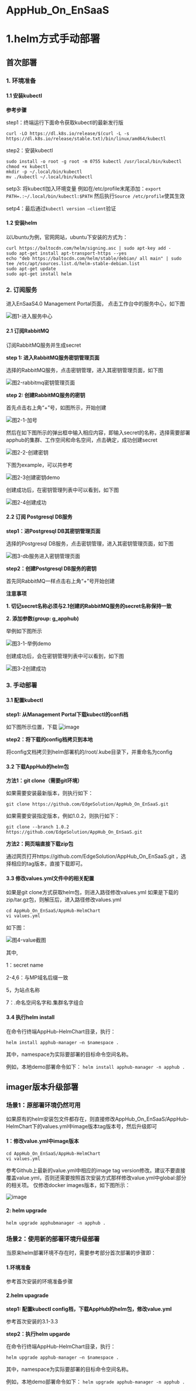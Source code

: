 # AppHub_On_EnSaaS
# 1.helm方式手动部署
## 首次部署
### 1. 环境准备
#### 1.1 安装kubectl

**参考步骤**

step1：终端运行下面命令获取kubectl的最新发行版
```
curl -LO https://dl.k8s.io/release/$(curl -L -s https://dl.k8s.io/release/stable.txt)/bin/linux/amd64/kubectl
```
step2：安装kubectl
```
sudo install -o root -g root -m 0755 kubectl /usr/local/bin/kubectl
chmod +x kubectl
mkdir -p ~/.local/bin/kubectl
mv ./kubectl ~/.local/bin/kubectl
```
setp3: 将kubectl加入环境变量
例如在/etc/profile末尾添加：`export PATH=.:~/.local/bin/kubectl:$PATH`
然后执行`Source /etc/profile`使其生效

setp4：最后通过`kubectl version –client`验证

#### 1.2 安装helm
以Ubuntu为例，官网网站，ubuntu下安装的方式为：

```
curl https://baltocdn.com/helm/signing.asc | sudo apt-key add -
sudo apt-get install apt-transport-https --yes
echo "deb https://baltocdn.com/helm/stable/debian/ all main" | sudo tee /etc/apt/sources.list.d/helm-stable-debian.list
sudo apt-get update
sudo apt-get install helm
```


### 2. 订阅服务
进入EnSaaS4.0 Management Portal页面， 点击工作台中的服务中心，如下图

![图1-进入服务中心](https://user-images.githubusercontent.com/65381865/164954623-ff168449-4096-4d47-984a-fecf7c27798b.png)

#### 2.1 订阅RabbitMQ
订阅RabbitMQ服务并生成secret 

**step 1: 进入RabbitMQ服务密钥管理页面**

选择的RabbitMQ服务，点击密钥管理，进入其密钥管理页面，如下图

![图2-rabbitmq密钥管理页面](https://user-images.githubusercontent.com/65381865/164954622-da608efb-e6a1-4d69-b2ed-f0333bfe0edf.png)

**step 2: 创建RabbitMQ服务的密钥**

首先点击右上角“+”号，如图所示，开始创建

![图2-1-加号](https://user-images.githubusercontent.com/65381865/164954629-b844e94e-fffc-4b38-b2a4-fe8675a68915.png)

然后在如下图所示的弹出框中输入相应内容，即输入secret的名称，选择需要部署apphub的集群、工作空间和命名空间，点击确定，成功创建secret

![图2-2-创建密钥](https://user-images.githubusercontent.com/65381865/164954633-16ac48ec-c133-4ce1-89ac-082526d44142.png)

下图为example，可以共参考

![图2-3创建密钥demo](https://user-images.githubusercontent.com/65381865/164954639-336f3e57-b9f8-422f-9885-7ecf59ac4a9d.png)

创建成功后，在密钥管理列表中可以看到，如下图

![图2-4创建成功](https://user-images.githubusercontent.com/65381865/164954650-bea25ec3-f040-4d68-ada1-e786df4363a8.png)

#### 2.2 订阅 Postgresql DB服务

**step1：进Postgresql DB其密钥管理页面**

选择的Postgresql DB服务，点击密钥管理，进入其密钥管理页面，如下图

![图3-db服务进入密钥管理页面](https://user-images.githubusercontent.com/65381865/164954660-64c24689-1281-4c50-b01a-32550307caa9.png)

**step2：创建Postgresql DB服务的密钥**

首先同RabbitMQ一样点击右上角“+”号开始创建

**注意事项**

**1. 切记secret名称必须与2.1创建的RabbitMQ服务的secret名称保持一致**

**2. 添加参数(group: g_apphub)**


举例如下图所示

![图3-1-举例demo](https://user-images.githubusercontent.com/65381865/164954675-7db8d5d4-021f-4f1c-b900-adcbb3d88917.png)

创建成功后，会在密钥管理列表中可以看到，如下图

![图3-2创建成功](https://user-images.githubusercontent.com/65381865/164954678-6115a02a-fc5b-41cb-8ef8-4bdbad587e19.png)

### 3. 手动部署
#### 3.1 配置kubectl

**step1: 从Management Portal下载kubectl的confi档**

如下图所示位置，下载
![image](https://user-images.githubusercontent.com/65381865/164957973-6b6748c0-11b9-4b95-ab93-310fe8fa70de.png)


**step2：将下载的config档拷贝到本地**

将config文档拷贝到helm部署机的/root/.kube目录下，并重命名为config


#### 3.2 下载AppHub的helm包

**方法1：git clone（需要git环境）**

如果需要安装最新版本，则执行如下：

```
git clone https://github.com/EdgeSolution/AppHub_On_EnSaaS.git
```

如果需要安装指定版本，例如1.0.2，则执行如下：
```
git clone --branch 1.0.2 https://github.com/EdgeSolution/AppHub_On_EnSaaS.git
```

**方法2：网页端直接下载zip包**

通过网页打开https://github.com/EdgeSolution/AppHub_On_EnSaaS.git ，选择相应的tag版本，直接下载即可。



#### 3.3	修改values.yml文件中的相关配置
如果是git clone方式获取helm包，则进入路径修改values.yml
如果是下载的zip/tar.gz包，则解压后，进入路径修改values.yml

```
cd AppHub_On_EnSaaS/AppHub-HelmChart
vi values.yml
```

如下图：

![图4-value截图](https://user-images.githubusercontent.com/65381865/164954684-6e184971-1930-490e-a451-d6e1fba67f11.png)

其中,

1：secret name

2-4,6：与MP域名后缀一致

5，为站点名称

7：.命名空间名字和.集群名字组合

#### 3.4 执行helm install
在命令行终端AppHub-HelmChart目录，执行：
```
helm install apphub-manager –n $namespace .
```
其中，namespace为实际要部署的目标命令空间名称。

例如，本地demo部署命令如下： `helm install apphub-manager -n apphub .`

## imager版本升级部署

### 场景1：原部署环境仍然可用

如果原有的helm安装包文件都存在，则直接修改AppHub_On_EnSaaS/AppHub-HelmChart下的values.yml中image版本tag版本号，然后升级即可

#### 1：修改value.yml中image版本

```
cd AppHub_On_EnSaaS/AppHub-HelmChart
vi values.yml
```
参考Github上最新的value.yml中相应的image tag version修改。建议不要直接覆盖value.yml，否则还需要按照首次安装方式那样修改value.yml中global:部分的相关项。
仅修改docker images版本，如下图所示：

![image](https://user-images.githubusercontent.com/65381865/164960716-0b0b5b9b-b3ad-4d5f-9be5-3c9538d8cd65.png)

#### 2: helm upgrade

```
helm upgrade apphubmanager -n apphub .
```
### 场景2：使用新的部署环境升级部署

当原来helm部署环境不存在时，需要参考部分首次部署的步骤即：
#### 1.环境准备
参考首次安装的环境准备步骤

#### 2.helm upagrade
**step1: 配置kubectl config档，下载AppHub的helm包，修改value.yml**

参考首次安装的3.1-3.3

**step2：执行helm upgarde**

在命令行终端AppHub-HelmChart目录，执行：
```
helm upgrade apphub-manager –n $namespace .
```
其中，namespace为实际要部署的目标命令空间名称。

例如，本地demo部署命令如下： `helm upgrade apphub-manager -n apphub .`














